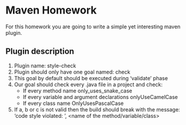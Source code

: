 # Maven Homework
For this homework you are going to write a simple yet interesting maven plugin.

## Plugin description
1. Plugin name: style-check
2. Plugin should only have one goal named: check 
3.  This goal by default should be executed during ‘validate’ phase 
4. Our goal should check every .java file in a project and check:
     * If every method name only_uses_snake_case
     * If every variable and argument declarations onlyUseCamelCase
     * If every class name OnlyUsesPascalCase 
5. If a, b or c is not valid then the build should break with the message: ‘code style violated: <canonical name of the class>’, <name of the method/variable/class>


